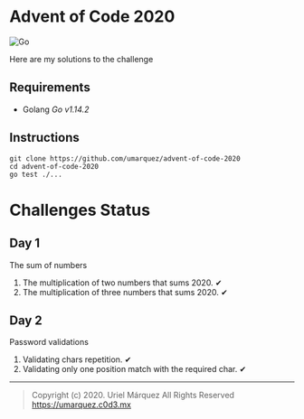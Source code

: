 # Advent of Code 2020

![Go](https://github.com/umarquez/advent-of-code-2020/workflows/Go/badge.svg)

Here are my solutions to the challenge

## Requirements

+ Golang _Go v1.14.2_

## Instructions

```
git clone https://github.com/umarquez/advent-of-code-2020
cd advent-of-code-2020
go test ./...
```

# Challenges Status

## Day 1

The sum of numbers

1. The multiplication of two numbers that sums 2020. ✔
2. The multiplication of three numbers that sums 2020. ✔

## Day 2

Password validations

1. Validating chars repetition. ✔
2. Validating only one position match with the required char. ✔

-----
> Copyright (c) 2020. Uriel Márquez All Rights Reserved
> https://umarquez.c0d3.mx
